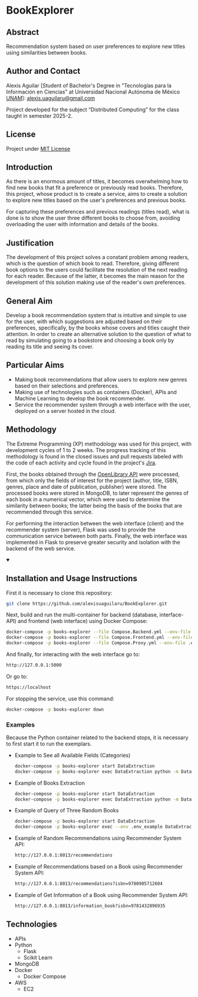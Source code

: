 # BookExplorer

## Abstract
Recommendation system based on user preferences to explore new titles using similarities between books.

## Author and Contact
Alexis Aguilar [Student of Bachelor's Degree in "Tecnologías para la Información en Ciencias" at Universidad Nacional Autónoma de México [UNAM](https://www.unam.mx/)]: alexis.uaguilaru@gmail.com

Project developed for the subject “Distributed Computing” for the class taught in semester 2025-2.

## License
Project under [MIT License](LICENSE)

## Introduction
As there is an enormous amount of titles, it becomes overwhelming how to find new books that fit a preference or previously read books. Therefore, this project, whose product is to create a service, aims to create a solution to explore new titles based on the user's preferences and previous books.

For capturing these preferences and previous readings (titles read), what is done is to show the user three different books to choose from, avoiding overloading the user with information and details of the books.

## Justification
The development of this project solves a constant problem among readers, which is the question of which book to read. Therefore, giving different book options to the users could facilitate the resolution of the next reading for each reader. Because of the latter, it becomes the main reason for the development of this solution making use of the reader's own preferences.

## General Aim
Develop a book recommendation system that is intuitive and simple to use for the user, with which suggestions are adjusted based on their preferences, specifically, by the books whose covers and titles caught their attention. In order to create an alternative solution to the question of what to read by simulating going to a bookstore and choosing a book only by reading its title and seeing its cover.

## Particular Aims
- Making book recommendations that allow users to explore new genres based on their selections and preferences.
- Making use of technologies such as containers (Docker), APIs and Machine Learning to develop the book recommender.
- Service the recommender system through a web interface with the user, deployed on a server hosted in the cloud.

## Methodology
The Extreme Programming (XP) methodology was used for this project, with development cycles of 1 to 2 weeks. The progress tracking of this methodology is found in the closed issues and pull requests labeled with the code of each activity and cycle found in the project's [Jira](https://alexisuaguilaru.atlassian.net/jira/software/projects/SCRUM/boards/1/timeline?epic=COMPLETE6M&selectedIssue=SCRUM-40&shared=&atlOrigin=eyJpIjoiNGZiYmNkZTZmMzA0NDVkMTgzZTZjNGU5ZjkzZWZhNzAiLCJwIjoiaiJ9).

First, the books obtained through the [OpenLibrary API](https://openlibrary.org/developers) were processed, from which only the fields of interest for the project (author, title, ISBN, genres, place and date of publication, publisher) were stored. The processed books were stored in MongoDB, to later represent the genres of each book in a numerical vector, which were used to determine the similarity between books; the latter being the basis of the books that are recommended through this service.

For performing the interaction between the web interface (client) and the recommender system (server), Flask was used to provide the communication service between both parts. Finally, the web interface was implemented in Flask to preserve greater security and isolation with the backend of the web service.

<details open>
<summary><h2>Installation and Usage Instructions</h2></summary>

First it is necessary to clone this repository:
```bash
git clone https://github.com/alexisuaguilaru/BookExplorer.git
```
Next, build and run the multi-container for backend (database, interface-API) and frontend (web interface) using Docker Compose:
```bash
docker-compose -p books-explorer --file Compose.Backend.yml --env-file .env_example up -d --build
docker-compose -p books-explorer --file Compose.Frontend.yml --env-file .env_example up -d --build
docker-compose -p books-explorer --file Compose.Proxy.yml --env-file .env_example up Proxy -d --build
```
And finally, for interacting with the web interface go to:
```bash
http://127.0.0.1:5000
```
Or go to:
```bash
https://localhost
```
For stopping the service, use this command:
```bash
docker-compose -p books-explorer down
```
### Examples
Because the Python container related to the backend stops, it is necessary to first start it to run the exemplars.
* Example to See all Available Fields (Categories)
    ```bash
    docker-compose -p books-explorer start DataExtraction
    docker-compose -p books-explorer exec DataExtraction python -m DataProcessing.Examples.Example_RequestAllFields
    ```

* Example of Books Extraction
    ```bash
    docker-compose -p books-explorer start DataExtraction
    docker-compose -p books-explorer exec DataExtraction python -m DataProcessing.Examples.Example_BooksExtraction
    ```

* Example of Query of Three Random Books
    ```bash
    docker-compose -p books-explorer start DataExtraction
    docker-compose -p books-explorer exec --env .env_example DataExtraction python DataProcessing/Examples/Example_Random3Books.py
    ```

* Example of Random Recommendations using Recommender System API:
    ```bash
    http://127.0.0.1:8013/recommendations
  
* Example of Recommendations based on a Book using Recommender System API:
    ```bash
    http://127.0.0.1:8013/recommendations?isbn=9780905712604
    ```

* Example of Get Information of a Book using Recommender System API:
    ```bash
    http://127.0.0.1:8013/information_book?isbn=9781432896935
    ```
</details>

## Technologies
* APIs
* Python
  * Flask
  * Scikit Learn
* MongoDB
* Docker
  * Docker Compose
* AWS
  * EC2